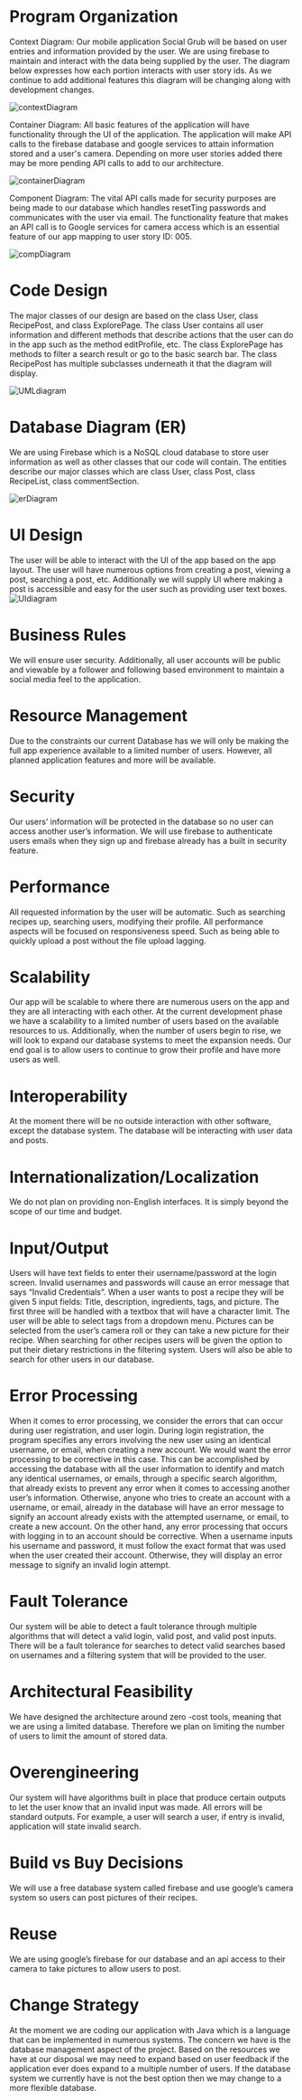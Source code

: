 # Program Organization
Context Diagram:
Our mobile application Social Grub will be based on user entries and information provided by the user. We are using firebase to maintain and interact with the data being supplied by the user. The diagram below expresses how each portion interacts with user story ids. As we continue to add additional features this diagram will be changing along with development changes. 

![contextDiagram](https://user-images.githubusercontent.com/62866287/108636334-8efcbb00-7452-11eb-9829-9648fb32dc03.png)


Container Diagram:
All basic features of the application will have functionality through the UI of the application. The application will make 
API calls to the firebase database and google services to attain information stored and a user's camera. Depending on more user stories added there may be more pending API calls to add to our architecture.

![containerDiagram](https://user-images.githubusercontent.com/62866287/108636608-5d84ef00-7454-11eb-8c59-13fac41c94c4.png)


Component Diagram:
The vital API calls made for security purposes are being made to our database which handles resetTing passwords and communicates with the user via email. The functionality feature that makes an API call is to Google services for camera access which is an essential feature of our app mapping to user story ID: 005.

![compDiagram](https://user-images.githubusercontent.com/62866287/108637392-6081de80-7458-11eb-9103-c0597f414584.png)


# Code Design
The major classes of our design are based on the class User, class RecipePost, and class ExplorePage. The class User contains all user information and different methods that describe actions that the user can do in the app such as the method editProfile, etc. The class ExplorePage has methods to filter a search result or go to the basic search bar. The class RecipePost has multiple subclasses underneath it that the diagram will display.

![UMLdiagram](https://user-images.githubusercontent.com/62866287/108637725-cc187b80-7459-11eb-8063-509b4564bcdc.png)



# Database Diagram (ER)
We are using Firebase which is a NoSQL cloud database to store user information as well as other classes that our code will contain. The entities describe our major classes which are class User, class Post, class RecipeList, class commentSection. 

![erDiagram](https://user-images.githubusercontent.com/62866287/108637759-01bd6480-745a-11eb-9174-7de7fa88acde.png)


# UI Design
The user will be able to interact with the UI of the app based on the app layout. The user will have numerous options from creating a post, viewing a post, searching a post, etc. Additionally we will supply UI where making a post is accessible and easy for the user such as providing user text boxes. 
![UIdiagram](https://user-images.githubusercontent.com/62866287/108638201-06831800-745c-11eb-9ca2-be660028bbc1.png)


# Business Rules
We will ensure user security. Additionally, all user accounts will be public and viewable by a follower and following based environment to maintain a social media feel to the application. 

# Resource Management 
Due to the constraints our current Database has we will only be making the full app experience available to a limited number of users. However, all planned application features and more will be available.

# Security
Our users’ information will be protected in the database so no user can access another user’s information. We will use firebase to authenticate users emails when they sign up and firebase already has a built in security feature.

# Performance
All requested information by the user will be automatic. Such as searching recipes up, searching users, modifying their profile. All performance aspects will be focused on responsiveness speed. Such as being able to quickly upload a post without the file upload lagging.

# Scalability
Our app will be scalable to where there are numerous users on the app and they are all interacting with each other. At the current development phase we have a scalability to a limited number of users based on the available resources to us. Additionally, when the number of users begin to rise, we will look to expand our database systems to meet the expansion needs. Our end goal is to allow users to continue to grow their profile and have more users as well. 

# Interoperability
At the moment there will be no outside interaction with other software, except the database system. The database will be interacting with user data and posts.

# Internationalization/Localization
We do not plan on providing non-English interfaces. It is simply beyond the scope of our time and budget.

# Input/Output
Users will have text fields to enter their username/password at the login screen. Invalid usernames and passwords will cause an error message that says “Invalid Credentials”.
When a user wants to post a recipe they will be given 5 input fields: Title, description, ingredients, tags, and picture. The first three will be handled with a textbox that will have a character limit. The user will be able to select tags from a dropdown menu. Pictures can be selected from the user’s camera roll or they can take a new picture for their recipe. When searching for other recipes users will be given the option to put their dietary restrictions in the filtering system. Users will also be able to search for other users in our database. 

# Error Processing
When it comes to error processing, we consider the errors that can occur during user registration, and user login. During login registration, the program specifies any errors involving the new user using an identical username, or email, when creating a new account. We would want the error processing to be corrective in this case. This can be accomplished by accessing the database with all the user information to identify and match any identical usernames, or emails, through a specific search algorithm, that already exists to prevent any error when it comes to accessing another user’s information. Otherwise, anyone who tries to create an account with a username, or email, already in the database will have an error message to signify an account already exists with the attempted username, or email, to create a new account. On the other hand, any error processing that occurs with logging in to an account should be corrective.  When a username inputs his username and password, it must follow the exact format that was used when the user created their account. Otherwise, they will display an error message to signify an invalid login attempt.

# Fault Tolerance
Our system will be able to detect a fault tolerance through multiple algorithms that will detect a valid login, valid post, and valid post inputs. There will be a fault tolerance for searches to detect valid searches based on usernames and a filtering system that will be provided to the user. 

# Architectural Feasibility 
We have designed the architecture around zero -cost tools, meaning that we are using a limited database. Therefore we plan on limiting the number of users to limit the amount of stored data.

# Overengineering
Our system will have algorithms built in place that produce certain outputs to let the user know that an invalid input was made. All errors will be standard outputs. For example, a user will search a user, if entry is invalid, application will state invalid search. 

# Build vs Buy Decisions
We will use a free database system called firebase and use google’s camera system so users can post pictures of their recipes. 

# Reuse
We are using google’s firebase for our database and an api access to their camera to take pictures to allow users to post. 

# Change Strategy
At the moment we are coding our application with Java which is a language that can be implemented in numerous systems. The concern we have is the database management aspect of the project. Based on the resources we have at our disposal we may need to expand based on user feedback if the application ever does expand to a multiple number of users. If the database system we currently have is not the best option then we may change to a more flexible database. 


